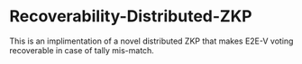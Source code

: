 # Recoverability-Distributed-ZKP
This is an implimentation of a novel distributed ZKP that makes E2E-V voting recoverable in case of tally mis-match.


